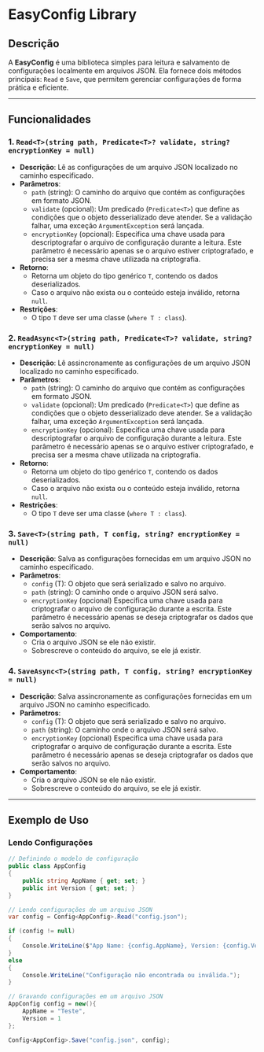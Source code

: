 # EasyConfig Library

## Descrição

A **EasyConfig** é uma biblioteca simples para leitura e salvamento de configurações localmente em arquivos JSON. Ela fornece dois métodos principais: `Read` e `Save`, que permitem gerenciar configurações de forma prática e eficiente.

---

## Funcionalidades

### 1. `Read<T>(string path, Predicate<T>? validate, string? encryptionKey = null)`
- **Descrição**: Lê as configurações de um arquivo JSON localizado no caminho especificado.
- **Parâmetros**:
  - `path` (string): O caminho do arquivo que contém as configurações em formato JSON.
  - `validate` (opcional): Um predicado (`Predicate<T>`) que define as condições que o objeto desserializado deve atender. Se a validação falhar, uma exceção `ArgumentException` será lançada.
  - `encryptionKey` (opcional): Especifica uma chave usada para descriptografar o arquivo de configuração durante a leitura. Este parâmetro é necessário apenas se o arquivo estiver criptografado, e precisa ser a mesma chave utilizada na criptografia.
- **Retorno**:
  - Retorna um objeto do tipo genérico `T`, contendo os dados deserializados.
  - Caso o arquivo não exista ou o conteúdo esteja inválido, retorna `null`.
- **Restrições**:
  - O tipo `T` deve ser uma classe (`where T : class`).

### 2. `ReadAsync<T>(string path, Predicate<T>? validate, string? encryptionKey = null)`
- **Descrição**: Lê assincronamente as configurações de um arquivo JSON localizado no caminho especificado.
- **Parâmetros**:
  - `path` (string): O caminho do arquivo que contém as configurações em formato JSON.
  - `validate` (opcional): Um predicado (`Predicate<T>`) que define as condições que o objeto desserializado deve atender. Se a validação falhar, uma exceção `ArgumentException` será lançada.
  - `encryptionKey` (opcional): Especifica uma chave usada para descriptografar o arquivo de configuração durante a leitura. Este parâmetro é necessário apenas se o arquivo estiver criptografado, e precisa ser a mesma chave utilizada na criptografia.
- **Retorno**:
  - Retorna um objeto do tipo genérico `T`, contendo os dados deserializados.
  - Caso o arquivo não exista ou o conteúdo esteja inválido, retorna `null`.
- **Restrições**:
  - O tipo `T` deve ser uma classe (`where T : class`).

### 3. `Save<T>(string path, T config, string? encryptionKey = null)`
- **Descrição**: Salva as configurações fornecidas em um arquivo JSON no caminho especificado.
- **Parâmetros**:
  - `config` (T): O objeto que será serializado e salvo no arquivo.
  - `path` (string): O caminho onde o arquivo JSON será salvo.
  - `encryptionKey` (opcional) Especifica uma chave usada para criptografar o arquivo de configuração durante a escrita. Este parâmetro é necessário apenas se deseja criptografar os dados que serão salvos no arquivo.
- **Comportamento**:
  - Cria o arquivo JSON se ele não existir.
  - Sobrescreve o conteúdo do arquivo, se ele já existir.

### 4. `SaveAsync<T>(string path, T config, string? encryptionKey = null)`
- **Descrição**: Salva assincronamente as configurações fornecidas em um arquivo JSON no caminho especificado.
- **Parâmetros**:
  - `config` (T): O objeto que será serializado e salvo no arquivo.
  - `path` (string): O caminho onde o arquivo JSON será salvo.
  - `encryptionKey` (opcional) Especifica uma chave usada para criptografar o arquivo de configuração durante a escrita. Este parâmetro é necessário apenas se deseja criptografar os dados que serão salvos no arquivo.
- **Comportamento**:
  - Cria o arquivo JSON se ele não existir.
  - Sobrescreve o conteúdo do arquivo, se ele já existir.

---

## Exemplo de Uso

### Lendo Configurações

```csharp
// Definindo o modelo de configuração
public class AppConfig
{
    public string AppName { get; set; }
    public int Version { get; set; }
}

// Lendo configurações de um arquivo JSON
var config = Config<AppConfig>.Read("config.json");

if (config != null)
{
    Console.WriteLine($"App Name: {config.AppName}, Version: {config.Version}");
}
else
{
    Console.WriteLine("Configuração não encontrada ou inválida.");
}

// Gravando configurações em um arquivo JSON
AppConfig config = new(){
    AppName = "Teste",
    Version = 1
};

Config<AppConfig>.Save("config.json", config);

